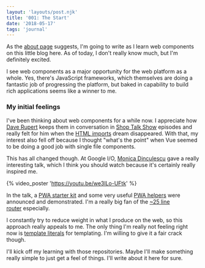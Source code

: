 ```yaml
---
layout: 'layouts/post.njk'
title: '001: The Start'
date: '2018-05-17'
tags: 'journal'
---
```

As the [about page](/about-this-blog) suggests, I'm going to write as I learn web components on this little blog here. As of today, I don't really know much, but I'm definitely excited.

I see web components as a major opportunity for the web platform as a whole. Yes, there's JavaScript frameworks, which themselves are doing a fantastic job of progressing the platform, but baked in capability to build rich applications seems like a winner to me.

### My initial feelings

I've been thinking about web components for a while now. I appreciate how [Dave Rupert](https://twitter.com/davatron5000) keeps them in conversation in [Shop Talk Show](http://shoptalkshow.com) episodes and really felt for him when the [HTML imports](http://shoptalkshow.com/episodes/279-rip-html-imports/) dream disappeared. With that, my interest also fell off because I thought "what's the point" when Vue seemed to be doing a good job with single file components.

This has all changed though. At Google I/O, [Monica Dinculescu](https://twitter.com/notwaldorf) gave a really interesting talk, which I think you should watch because it's certainly really inspired me.

{% video_poster 'https://youtu.be/we3lLo-UFtk' %}

In the talk, a [PWA starter kit](https://github.com/Polymer/pwa-starter-kit) and some very useful [PWA helpers](https://github.com/Polymer/pwa-starter-kit) were announced and demonstrated. I'm a really big fan of the [~25 line router](https://github.com/Polymer/pwa-helpers/blob/master/router.js) especially.

I constantly try to reduce weight in what I produce on the web, so this approach really appeals to me. The only thing I'm really not feeling right now is [template literals](https://developer.mozilla.org/en-US/docs/Web/JavaScript/Reference/Template_literals) for templating. I'm willing to give it a fair crack though.

I'll kick off my learning with those repositories. Maybe I'll make something really simple to just get a feel of things. I'll write about it here for sure.
